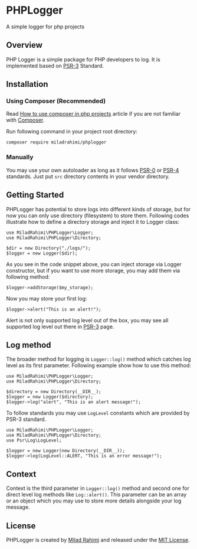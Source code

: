 # PHPLogger
A simple logger for php projects

## Overview
PHP Logger is a simple package for PHP developers to log.
It is implemented based on [PSR-3](http://www.php-fig.org/psr/psr-3) Standard.

## Installation
### Using Composer (Recommended)
Read
[How to use composer in php projects](http://miladrahimi.com/blog/2015/04/12/how-to-use-composer-in-php-projects)
article if you are not familiar with [Composer](http://getcomposer.org).

Run following command in your project root directory:

```
composer require miladrahimi/phplogger
```

### Manually
You may use your own autoloader as long as it follows [PSR-0](http://www.php-fig.org/psr/psr-0) or
[PSR-4](http://www.php-fig.org/psr/psr-4) standards.
Just put `src` directory contents in your vendor directory.

## Getting Started
PHPLogger has potential to store logs into different kinds of storage,
but for now you can only use directory (filesystem) to store them. 
Following codes illustrate how to define a directory storage
and inject it to Logger class:

```
use MiladRahimi\PHPLogger\Logger;
use MiladRahimi\PHPLogger\Directory;

$dir = new Directory("./logs/");
$logger = new Logger($dir);
```

As you see in the code snippet above,
you can inject storage via Logger constructor,
but if you want to use more storage,
you may add them via following method:

```
$logger->addStorage($my_storage);
```

Now you may store your first log:

```
$logger->alert("This is an alert!");
```

Alert is not only supported log level out of the box,
you may see all supported log level out there in [PSR-3](http://www.php-fig.org/psr/psr-3) page.

## Log method
The broader method for logging is `Logger::log()` method which catches log level as its first parameter.
Following example show how to use this method:

```
use MiladRahimi\PHPLogger\Logger;
use MiladRahimi\PHPLogger\Directory;

$directory = new Directory(__DIR__);
$logger = new Logger($directory);
$logger->log("alert", "This is an alert message!");
```

To follow standards you may use `LogLevel` constants which are provided by PSR-3 standard.

```
use MiladRahimi\PHPLogger\Logger;
use MiladRahimi\PHPLogger\Directory;
use Psr\Log\LogLevel;

$logger = new Logger(new Directory(__DIR__));
$logger->log(LogLevel::ALERT, "This is an error message!");
```

## Context
Context is the third parameter in `Logger::log()` method
and second one for direct level log methods like `Log::alert()`.
This parameter can be an array or an object which you may use to store more details alongside your log message.

## License
PHPLogger is created by [Milad Rahimi](http://miladrahimi.com)
and released under the [MIT License](http://opensource.org/licenses/mit-license.php).
